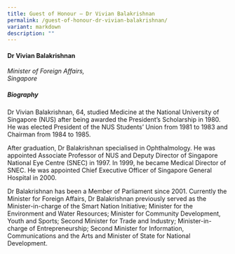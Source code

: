 ```yaml
---
title: Guest of Honour – Dr Vivian Balakrishnan
permalink: /guest-of-honour-dr-vivian-balakrishnan/
variant: markdown
description: ""
---
```

#### **Dr Vivian Balakrishnan**

*Minister of Foreign Affairs,<br>Singapore*

##### **Biography**
Dr Vivian Balakrishnan, 64, studied Medicine at the National University of Singapore (NUS) after being awarded the President’s Scholarship in 1980. He was elected President of the NUS Students’ Union from 1981 to 1983 and Chairman from 1984 to 1985.

 

After graduation, Dr Balakrishnan specialised in Ophthalmology. He was appointed Associate Professor of NUS and Deputy Director of Singapore National Eye Centre (SNEC) in 1997. In 1999, he became Medical Director of SNEC. He was appointed Chief Executive Officer of Singapore General Hospital in 2000.

 

Dr Balakrishnan has been a Member of Parliament since 2001. Currently the Minister for Foreign Affairs, Dr Balakrishnan previously served as the Minister-in-charge of the Smart Nation Initiative; Minister for the Environment and Water Resources; Minister for Community Development, Youth and Sports; Second Minister for Trade and Industry; Minister-in-charge of Entrepreneurship; Second Minister for Information, Communications and the Arts and Minister of State for National Development.